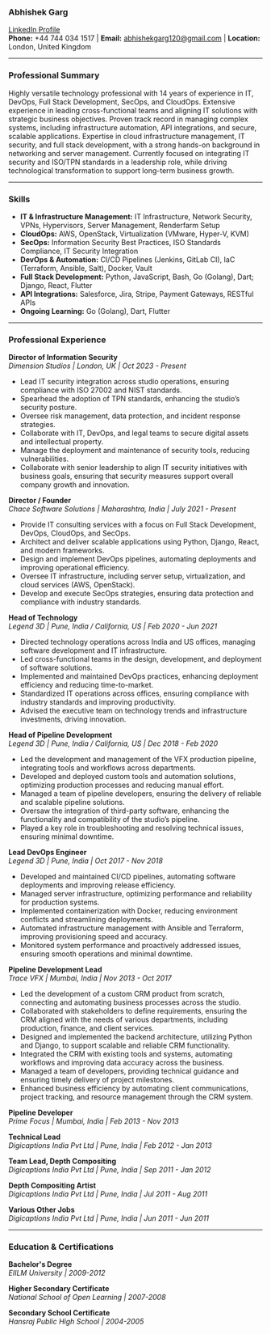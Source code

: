 ### **Abhishek Garg**

[LinkedIn Profile](https://www.linkedin.com/in/abhishekgarg120/)  
**Phone:** +44 744 034 1517 | **Email:** abhishekgarg120@gmail.com | **Location:** London, United Kingdom

---

### **Professional Summary**

Highly versatile technology professional with 14 years of experience in IT, DevOps, Full Stack Development, SecOps, and CloudOps. Extensive experience in leading cross-functional teams and aligning IT solutions with strategic business objectives. Proven track record in managing complex systems, including infrastructure automation, API integrations, and secure, scalable applications. Expertise in cloud infrastructure management, IT security, and full stack development, with a strong hands-on background in networking and server management. Currently focused on integrating IT security and ISO/TPN standards in a leadership role, while driving technological transformation to support long-term business growth.

---

### **Skills**

-   **IT & Infrastructure Management:** IT Infrastructure, Network Security, VPNs, Hypervisors, Server Management, Renderfarm Setup
-   **CloudOps:** AWS, OpenStack, Virtualization (VMware, Hyper-V, KVM)
-   **SecOps:** Information Security Best Practices, ISO Standards Compliance, IT Security Integration
-   **DevOps & Automation:** CI/CD Pipelines (Jenkins, GitLab CI), IaC (Terraform, Ansible, Salt), Docker, Vault
-   **Full Stack Development:** Python, JavaScript, Bash, Go (Golang), Dart; Django, React, Flutter
-   **API Integrations:** Salesforce, Jira, Stripe, Payment Gateways, RESTful APIs
-   **Ongoing Learning:** Go (Golang), Dart, Flutter

---

### **Professional Experience**


**Director of Information Security**  
_Dimension Studios | London, UK | Oct 2023 - Present_

-   Lead IT security integration across studio operations, ensuring compliance with ISO 27002 and NIST standards.
-   Spearhead the adoption of TPN standards, enhancing the studio’s security posture.
-   Oversee risk management, data protection, and incident response strategies.
-   Collaborate with IT, DevOps, and legal teams to secure digital assets and intellectual property.
-   Manage the deployment and maintenance of security tools, reducing vulnerabilities.
-   Collaborate with senior leadership to align IT security initiatives with business goals, ensuring that security measures support overall company growth and innovation.

  
**Director / Founder**  
_Chace Software Solutions | Maharashtra, India | July 2021 - Present_

-   Provide IT consulting services with a focus on Full Stack Development, DevOps, CloudOps, and SecOps.
-   Architect and deliver scalable applications using Python, Django, React, and modern frameworks.
-   Design and implement DevOps pipelines, automating deployments and improving operational efficiency.
-   Oversee IT infrastructure, including server setup, virtualization, and cloud services (AWS, OpenStack).
-   Develop and execute SecOps strategies, ensuring data protection and compliance with industry standards.


**Head of Technology**  
_Legend 3D | Pune, India / California, US | Feb 2020 - Jun 2021_

-   Directed technology operations across India and US offices, managing software development and IT infrastructure.
-   Led cross-functional teams in the design, development, and deployment of software solutions.
-   Implemented and maintained DevOps practices, enhancing deployment efficiency and reducing time-to-market.
-   Standardized IT operations across offices, ensuring compliance with industry standards and improving productivity.
-   Advised the executive team on technology trends and infrastructure investments, driving innovation.


**Head of Pipeline Development**  
_Legend 3D | Pune, India / California, US | Dec 2018 - Feb 2020_

-   Led the development and management of the VFX production pipeline, integrating tools and workflows across departments.
-   Developed and deployed custom tools and automation solutions, optimizing production processes and reducing manual effort.
-   Managed a team of pipeline developers, ensuring the delivery of reliable and scalable pipeline solutions.
-   Oversaw the integration of third-party software, enhancing the functionality and compatibility of the studio’s pipeline.
-   Played a key role in troubleshooting and resolving technical issues, ensuring minimal downtime.

**Lead DevOps Engineer**  
_Legend 3D | Pune, India | Oct 2017 - Nov 2018_

-   Developed and maintained CI/CD pipelines, automating software deployments and improving release efficiency.
-   Managed server infrastructure, optimizing performance and reliability for production systems.
-   Implemented containerization with Docker, reducing environment conflicts and streamlining deployments.
-   Automated infrastructure management with Ansible and Terraform, improving provisioning speed and accuracy.
-   Monitored system performance and proactively addressed issues, ensuring smooth operations and minimal downtime.

**Pipeline Development Lead**  
_Trace VFX | Mumbai, India | Nov 2013 - Oct 2017_

-   Led the development of a custom CRM product from scratch, connecting and automating business processes across the studio.
-   Collaborated with stakeholders to define requirements, ensuring the CRM aligned with the needs of various departments, including production, finance, and client services.
-   Designed and implemented the backend architecture, utilizing Python and Django, to support scalable and reliable CRM functionality.
-   Integrated the CRM with existing tools and systems, automating workflows and improving data accuracy across the business.
-   Managed a team of developers, providing technical guidance and ensuring timely delivery of project milestones.
-   Enhanced business efficiency by automating client communications, project tracking, and resource management through the CRM system.

**Pipeline Developer**  
_Prime Focus | Mumbai, India | Feb 2013 - Nov 2013_

**Technical Lead**  
_Digicaptions India Pvt Ltd | Pune, India | Feb 2012 - Jan 2013_

**Team Lead, Depth Compositing**  
_Digicaptions India Pvt Ltd | Pune, India | Sep 2011 - Jan 2012_

**Depth Compositing Artist**  
_Digicaptions India Pvt Ltd | Pune, India | Jul 2011 - Aug 2011_

**Various Other Jobs**  
_Digicaptions India Pvt Ltd | Pune, India | Jun 2011 - Jun 2011_

---

### **Education & Certifications**

**Bachelor's Degree**  
_EIILM University | 2009-2012_

**Higher Secondary Certificate**  
_National School of Open Learning | 2007-2008_

**Secondary School Certificate**  
_Hansraj Public High School | 2004-2005_
